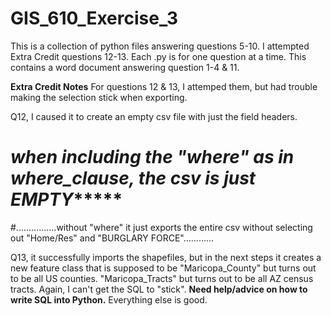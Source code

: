 # GIS_610_Exercise_3

This is a collection of python files answering questions 5-10.
I attempted Extra Credit questions 12-13.
Each .py is for one question at a time.
This contains a word document answering question 1-4 & 11.


**Extra Credit Notes**
For questions 12 & 13, I attemped them, but had trouble making the selection stick when exporting.

Q12, I caused it to create an empty csv file with just the field headers.
# *********************when including the "where" as in where_clause, the csv is just EMPTY**************************
#................without "where" it just exports the entire csv without selecting out "Home/Res" and "BURGLARY FORCE"............

Q13, it successfully imports the shapefiles, but in the next steps it creates a new feature class that is supposed to be "Maricopa_County" but turns out to be all US counties. "Maricopa_Tracts" but turns out to be all AZ census tracts.
Again, I can't get the SQL to "stick". **Need help/advice on how to write SQL into Python.** Everything else is good.
